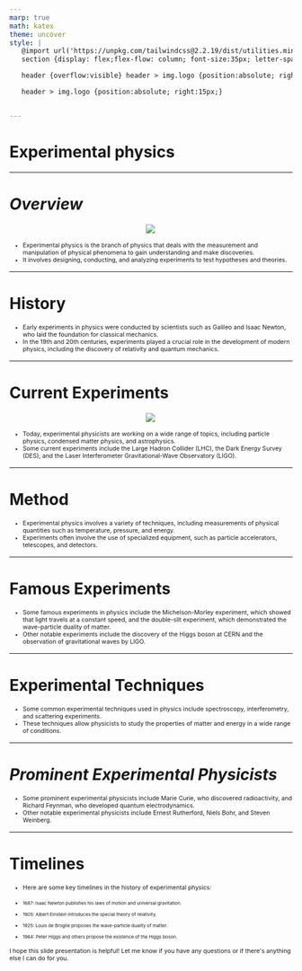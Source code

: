 ```yaml
---
marp: true
math: katex
theme: uncover
style: |
   @import url('https://unpkg.com/tailwindcss@2.2.19/dist/utilities.min.css');
   section {display: flex;flex-flow: column; font-size:35px; letter-spacing:1.4px;}

   header {overflow:visible} header > img.logo {position:absolute; right:15px;}

   header > img.logo {position:absolute; right:15px;}


---
```

<!-- backgroundColor: white -->
<!-- _class: lead -->

 # Experimental physics

---
<style scoped>p,li {font-size:0.88em}</style>

 # _Overview_
<div style="display: flex; flex: 1 1 auto; flex-flow: row; min-height: 0"><div style="display: flex; flex: 1 1 auto; justify-content: center;min-height:0;min-width:0; margin-bottom:0.1em;;margin-right:0.15em">
<img style='object-fit: contain; max-height:100%; max-width:100%; background-color: rgba(0,0,0,0);' src='https://upload.wikimedia.org/wikipedia/commons/thumb/9/97/Sir_Ernest_Rutherfords_laboratory%2C_early_20th_century._%289660575343%29.jpg/220px-Sir_Ernest_Rutherfords_laboratory%2C_early_20th_century._%289660575343%29.jpg'/>
</div>
</div>

- Experimental physics is the branch of physics that deals with the measurement and manipulation of physical phenomena to gain understanding and make discoveries.
- It involves designing, conducting, and analyzing experiments to test hypotheses and theories.

---
<style scoped>p,li {font-size:0.92em}</style>

 # **History**

- Early experiments in physics were conducted by scientists such as Galileo and Isaac Newton, who laid the foundation for classical mechanics.
- In the 19th and 20th centuries, experiments played a crucial role in the development of modern physics, including the discovery of relativity and quantum mechanics.

---
<style scoped>p,li {font-size:0.88em}</style>

 # **Current Experiments**
<div style="display: flex; flex: 1 1 auto; flex-flow: row; min-height: 0"><div style="display: flex; flex: 1 1 auto; justify-content: center;min-height:0;min-width:0; margin-bottom:0.1em;;margin-right:0.15em">
<img style='object-fit: contain; max-height:100%; max-width:100%; background-color: rgba(0,0,0,0);' src='https://upload.wikimedia.org/wikipedia/commons/thumb/b/b9/Construction_of_LHC_at_CERN.jpg/220px-Construction_of_LHC_at_CERN.jpg'/>
</div>
</div>

- Today, experimental physicists are working on a wide range of topics, including particle physics, condensed matter physics, and astrophysics.
- Some current experiments include the Large Hadron Collider (LHC), the Dark Energy Survey (DES), and the Laser Interferometer Gravitational-Wave Observatory (LIGO).

---
<style scoped>p,li {font-size:0.92em}</style>

 # Method
- Experimental physics involves a variety of techniques, including measurements of physical quantities such as temperature, pressure, and energy.
- Experiments often involve the use of specialized equipment, such as particle accelerators, telescopes, and detectors.


---
<style scoped>p,li {font-size:0.92em}</style>

 # Famous Experiments
- Some famous experiments in physics include the Michelson-Morley experiment, which showed that light travels at a constant speed, and the double-slit experiment, which demonstrated the wave-particle duality of matter.
- Other notable experiments include the discovery of the Higgs boson at CERN and the observation of gravitational waves by LIGO.


---
<style scoped>p,li {font-size:0.92em}</style>

 # Experimental Techniques

- Some common experimental techniques used in physics include spectroscopy, interferometry, and scattering experiments.
- These techniques allow physicists to study the properties of matter and energy in a wide range of conditions.

---
<style scoped>p,li {font-size:0.92em}</style>

 # _Prominent Experimental Physicists_

- Some prominent experimental physicists include Marie Curie, who discovered radioactivity, and Richard Feynman, who developed quantum electrodynamics.
- Other notable experimental physicists include Ernest Rutherford, Niels Bohr, and Steven Weinberg.

---
<style scoped>p,li {font-size:0.76em}</style>

 # Timelines

- Here are some key timelines in the history of experimental physics:

+ 1687: Isaac Newton publishes his laws of motion and universal gravitation.

+ 1905: Albert Einstein introduces the special theory of relativity.

+ 1925: Louis de Broglie proposes the wave-particle duality of matter.

+ 1964: Peter Higgs and others propose the existence of the Higgs boson.

I hope this slide presentation is helpful! Let me know if you have any questions or if there's anything else I can do for you.